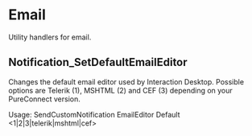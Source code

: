 # Email
Utility handlers for email.

## Notification_SetDefaultEmailEditor
Changes the default email editor used by Interaction Desktop. Possible options are Telerik (1), MSHTML (2) and CEF (3) depending on your PureConnect version.

Usage: SendCustomNotification EmailEditor Default <1|2|3|telerik|mshtml|cef>

